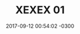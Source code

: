 ---
layout: daily
title:  "XEXEX 01"
date:   2017-09-12 00:54:02 -0300
slug: exex_01
places: 
    - dreamscape
persons: 
    - pablo 
    - otros
themes: 
    - coaxial
---